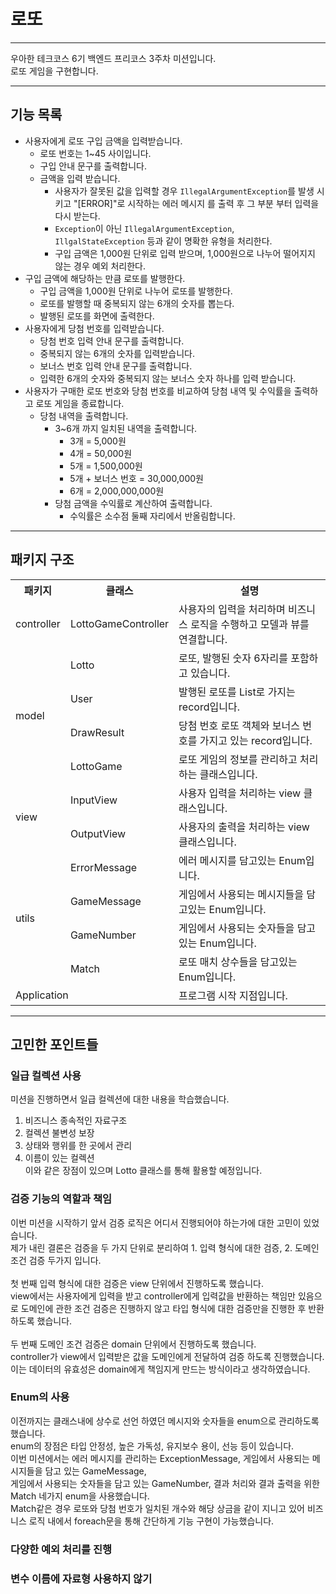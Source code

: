 # 로또

---
우아한 테크코스 6기 백엔드 프리코스 3주차 미션입니다.<br>
로또 게임을 구현합니다.

---

## 기능 목록

- 사용자에게 로또 구입 금액을 입력받습니다.
    - 로또 번호는 1~45 사이입니다.
    - 구입 안내 문구를 출력합니다.
    - 금액을 입력 받습니다.
        - 사용자가 잘못된 값을 입력할 경우 `IllegalArgumentException`를 발생 시키고 "[ERROR]"로 시작하는 에러 메시지 를 출력 후 그 부분 부터 입력을 다시 받는다.
        - `Exception`이 아닌 `IllegalArgumentException`, `IllgalStateException` 등과 같이 명확한 유형을 처리한다.
        - 구입 금액은 1,000원 단위로 입력 받으며, 1,000원으로 나누어 떨어지지 않는 경우 예외 처리한다.
- 구입 금액에 해당하는 만큼 로또를 발행한다.
    - 구입 금액을 1,000원 단위로 나누어 로또를 발행한다.
    - 로또를 발행할 때 중복되지 않는 6개의 숫자를 뽑는다.
    - 발행된 로또를 화면에 출력한다.
- 사용자에게 당첨 번호를 입력받습니다.
    - 당첨 번호 입력 안내 문구를 출력합니다.
    - 중복되지 않는 6개의 숫자를 입력받습니다.
    - 보너스 번호 입력 안내 문구를 출력합니다.
    - 입력한 6개의 숫자와 중복되지 않는 보너스 숫자 하나를 입력 받습니다.
- 사용자가 구매한 로또 번호와 당첨 번호를 비교하여 당첨 내역 및 수익률을 출력하고 로또 게임을 종료합니다.
    - 당첨 내역을 출력합니다.
        - 3~6개 까지 일치된 내역을 출력합니다.
            - 3개 = 5,000원
            - 4개 = 50,000원
            - 5개 = 1,500,000원
            - 5개 + 보너스 번호 = 30,000,000원
            - 6개 = 2,000,000,000원
        - 당첨 금액을 수익률로 계산하여 출력합니다.
            - 수익률은 소수점 둘째 자리에서 반올림합니다.

---

## 패키지 구조

<table>
    <tr>
        <th>패키지</th>
        <th>클래스</th>
        <th>설명</th>
    </tr>
    <tr>
        <td>controller</td>
        <td>LottoGameController</td>
        <td>사용자의 입력을 처리하며 비즈니스 로직을 수행하고 모델과 뷰를 연결합니다.</td>
    </tr>
    <tr>
        <td rowspan="4">model</td>
        <td>Lotto</td>
        <td>로또, 발행된 숫자 6자리를 포함하고 있습니다.</td>
    </tr>
    <tr>
        <td>User</td>
        <td>발행된 로또를 List로 가지는 record입니다.</td>
    </tr>
    <tr>
        <td>DrawResult</td>
        <td>당첨 번호 로또 객체와 보너스 번호를 가지고 있는 record입니다.</td>
    </tr>
    <tr>
        <td>LottoGame</td>
        <td>로또 게임의 정보를 관리하고 처리하는 클래스입니다.</td>
    </tr>
    <tr>
        <td rowspan="2">view</td>
        <td>InputView</td>
        <td>사용자 입력을 처리하는 view 클래스입니다.</td>
    </tr>
    <tr>
        <td>OutputView</td>
        <td>사용자의 출력을 처리하는 view 클래스입니다.</td>
    </tr>
    <tr>
        <td rowspan="4">utils</td>
        <td>ErrorMessage</td>
        <td>에러 메시지를 담고있는 Enum입니다.</td>
    </tr>
    <tr>
        <td>GameMessage</td>
        <td>게임에서 사용되는 메시지들을 담고있는 Enum입니다.</td>
    </tr>
    <tr>
        <td>GameNumber</td>
        <td>게임에서 사용되는 숫자들을 담고있는 Enum입니다.</td>
    </tr>
    <tr>
        <td>Match</td>
        <td>로또 매치 상수들을 담고있는 Enum입니다.</td>
    </tr>
    <tr>
        <td colspan="2">Application</td>
        <td>프로그램 시작 지점입니다.</td>
    </tr>
</table>

---

## 고민한 포인트들

### 일급 컬렉션 사용

미션을 진행하면서 일급 컬렉션에 대한 내용을 학습했습니다.

1. 비즈니스 종속적인 자료구조
2. 컬렉션 불변성 보장
3. 상태와 행위를 한 곳에서 관리
4. 이름이 있는 컬렉션<br>
   이와 같은 장점이 있으며 Lotto 클래스를 통해 활용할 예정입니다.

### 검증 기능의 역할과 책임

이번 미션을 시작하기 앞서 검증 로직은 어디서 진행되어야 하는가에 대한 고민이 있었습니다.<br>
제가 내린 결론은 검증을 두 가지 단위로 분리하여 1. 입력 형식에 대한 검증, 2. 도메인 조건 검증 두가지 입니다.<br><br>
첫 번째 입력 형식에 대한 검증은 view 단위에서 진행하도록 했습니다.<br>
view에서는 사용자에게 입력을 받고 controller에게 입력값을 반환하는 책임만 있음으로 도메인에 관한 조건 검증은 진행하지 않고 타입 형식에 대한 검증만을
진행한 후 반환하도록 했습니다.<br><br>
두 번째 도메인 조건 검증은 domain 단위에서 진행하도록 했습니다.<br>
controller가 view에서 입력받은 값을 도메인에게 전달하여 검증 하도록 진행했습니다.<br>
이는 데이터의 유효성은 domain에게 책임지게 만드는 방식이라고 생각하였습니다.

### Enum의 사용

이전까지는 클래스내에 상수로 선언 하였던 메시지와 숫자들을 enum으로 관리하도록 했습니다.<br>
enum의 장점은 타입 안정성, 높은 가독성, 유지보수 용이, 선능 등이 있습니다.<br>
이번 미션에서는 에러 메시지를 관리하는 ExceptionMessage, 게임에서 사용되는 메시지들을 담고 있는 GameMessage,<br>
게임에서 사용되는 숫자들을 담고 있는 GameNumber, 결과 처리와 결과 출력을 위한 Match 네가지 enum을 사용했습니다.<br>
Match같은 경우 로또와 당첨 번호가 일치된 개수와 해당 상금을 같이 지니고 있어 비즈니스 로직 내에서 foreach문을 통해
간단하게 기능 구현이 가능했습니다.<br>

### 다양한 예외 처리를 진행

### 변수 이름에 자료형 사용하지 않기